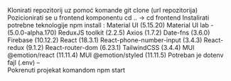 Klonirati repozitorij uz pomoć komande  git clone (url repozitorija)
Pozicionirati se u frontend komponentu cd .. -> cd frontend
Instalirati potrebne teknologije npm install :
Material UI (5.15.20)
Material UI lab - (5.0.0-alpha.170)
ReduxJS toolkit (2.2.5)
Axios (1.7.2)
Date-fns (3.6.0)
Firebase (10.12.2)
React (18.3.1)
React-phone-number-input (3.4.3)
React-redux (9.1.2)
React-router-dom (6.23.1)
TailwindCSS (3.4.4)
MUI @emotion/react (11.11.4)
MUI @emotion/styled (11.11.5)
Potreban je dotenv fajl (.env)  –   
Pokrenuti projekat komandom npm start    
